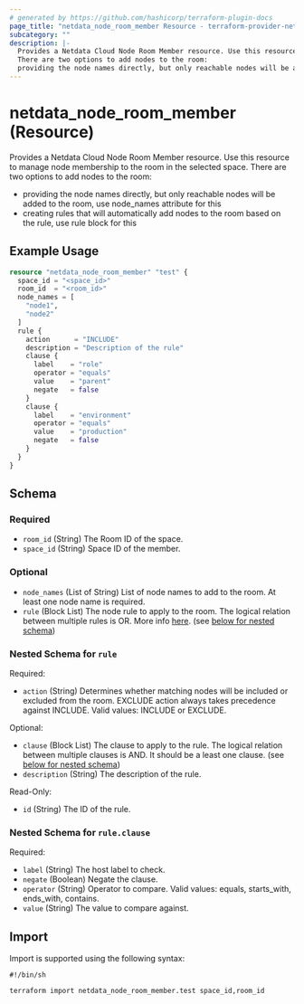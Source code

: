 ```yaml
---
# generated by https://github.com/hashicorp/terraform-plugin-docs
page_title: "netdata_node_room_member Resource - terraform-provider-netdata"
subcategory: ""
description: |-
  Provides a Netdata Cloud Node Room Member resource. Use this resource to manage node membership to the room in the selected space.
  There are two options to add nodes to the room:
  providing the node names directly, but only reachable nodes will be added to the room, use node_names attribute for thiscreating rules that will automatically add nodes to the room based on the rule, use rule block for this
---
```


# netdata_node_room_member (Resource)

Provides a Netdata Cloud Node Room Member resource. Use this resource to manage node membership to the room in the selected space.
There are two options to add nodes to the room:
- providing the node names directly, but only reachable nodes will be added to the room, use node_names attribute for this
- creating rules that will automatically add nodes to the room based on the rule, use rule block for this

## Example Usage

```terraform
resource "netdata_node_room_member" "test" {
  space_id = "<space_id>"
  room_id  = "<room_id>"
  node_names = [
    "node1",
    "node2"
  ]
  rule {
    action      = "INCLUDE"
    description = "Description of the rule"
    clause {
      label    = "role"
      operator = "equals"
      value    = "parent"
      negate   = false
    }
    clause {
      label    = "environment"
      operator = "equals"
      value    = "production"
      negate   = false
    }
  }
}
```

<!-- schema generated by tfplugindocs -->
## Schema

### Required

- `room_id` (String) The Room ID of the space.
- `space_id` (String) Space ID of the member.

### Optional

- `node_names` (List of String) List of node names to add to the room. At least one node name is required.
- `rule` (Block List) The node rule to apply to the room. The logical relation between multiple rules is OR. More info [here](https://learn.netdata.cloud/docs/netdata-cloud/spaces-and-rooms/node-rule-based-room-assignment). (see [below for nested schema](#nestedblock--rule))

<a id="nestedblock--rule"></a>
### Nested Schema for `rule`

Required:

- `action` (String) Determines whether matching nodes will be included or excluded from the room. EXCLUDE action always takes precedence against INCLUDE. Valid values: INCLUDE or EXCLUDE.

Optional:

- `clause` (Block List) The clause to apply to the rule. The logical relation between multiple clauses is AND. It should be a least one clause. (see [below for nested schema](#nestedblock--rule--clause))
- `description` (String) The description of the rule.

Read-Only:

- `id` (String) The ID of the rule.

<a id="nestedblock--rule--clause"></a>
### Nested Schema for `rule.clause`

Required:

- `label` (String) The host label to check.
- `negate` (Boolean) Negate the clause.
- `operator` (String) Operator to compare. Valid values: equals, starts_with, ends_with, contains.
- `value` (String) The value to compare against.

## Import

Import is supported using the following syntax:

```shell
#!/bin/sh

terraform import netdata_node_room_member.test space_id,room_id
```
